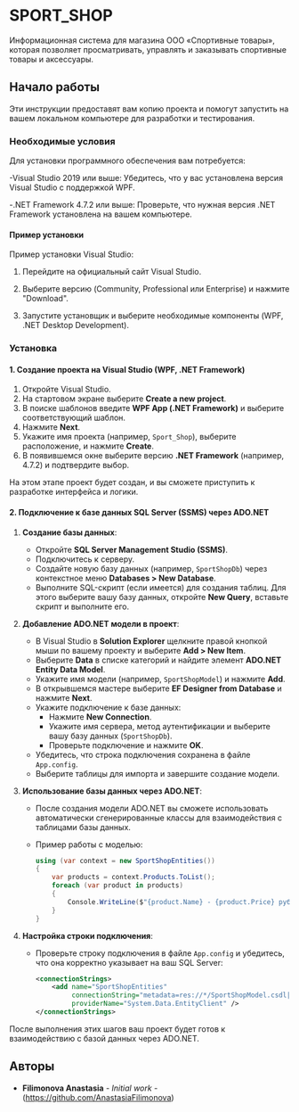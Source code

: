 # SPORT_SHOP

Информационная система для магазина ООО «Спортивные товары», которая позволяет просматривать, управлять и заказывать спортивные товары и аксессуары.

## Начало работы

Эти инструкции предоставят вам копию проекта и помогут запустить на вашем локальном компьютере для разработки и тестирования.

### Необходимые условия

Для установки программного обеспечения вам потребуется:

-Visual Studio 2019 или выше: Убедитесь, что у вас установлена версия Visual Studio с поддержкой WPF.

-.NET Framework 4.7.2 или выше: Проверьте, что нужная версия .NET Framework установлена на вашем компьютере.

#### Пример установки

Пример установки Visual Studio:

1. Перейдите на официальный сайт Visual Studio.

2. Выберите версию (Community, Professional или Enterprise) и нажмите "Download".

3. Запустите установщик и выберите необходимые компоненты (WPF, .NET Desktop Development).

### Установка

#### 1. Создание проекта на Visual Studio (WPF, .NET Framework)

1. Откройте Visual Studio.
2. На стартовом экране выберите **Create a new project**.
3. В поиске шаблонов введите **WPF App (.NET Framework)** и выберите соответствующий шаблон.
4. Нажмите **Next**.
5. Укажите имя проекта (например, `Sport_Shop`), выберите расположение, и нажмите **Create**.
6. В появившемся окне выберите версию **.NET Framework** (например, 4.7.2) и подтвердите выбор.

На этом этапе проект будет создан, и вы сможете приступить к разработке интерфейса и логики.

#### 2. Подключение к базе данных SQL Server (SSMS) через ADO.NET

1. **Создание базы данных**:
   - Откройте **SQL Server Management Studio (SSMS)**.
   - Подключитесь к серверу.
   - Создайте новую базу данных (например, `SportShopDb`) через контекстное меню **Databases > New Database**.
   - Выполните SQL-скрипт (если имеется) для создания таблиц. Для этого выберите вашу базу данных, откройте **New Query**, вставьте скрипт и выполните его.

2. **Добавление ADO.NET модели в проект**:
   - В Visual Studio в **Solution Explorer** щелкните правой кнопкой мыши по вашему проекту и выберите **Add > New Item**.
   - Выберите **Data** в списке категорий и найдите элемент **ADO.NET Entity Data Model**.
   - Укажите имя модели (например, `SportShopModel`) и нажмите **Add**.
   - В открывшемся мастере выберите **EF Designer from Database** и нажмите **Next**.
   - Укажите подключение к базе данных:
     - Нажмите **New Connection**.
     - Укажите имя сервера, метод аутентификации и выберите вашу базу данных (`SportShopDb`).
     - Проверьте подключение и нажмите **OK**.
   - Убедитесь, что строка подключения сохранена в файле `App.config`.
   - Выберите таблицы для импорта и завершите создание модели.

3. **Использование базы данных через ADO.NET**:
   - После создания модели ADO.NET вы сможете использовать автоматически сгенерированные классы для взаимодействия с таблицами базы данных.
   - Пример работы с моделью:

     ```csharp
     using (var context = new SportShopEntities())
     {
         var products = context.Products.ToList();
         foreach (var product in products)
         {
             Console.WriteLine($"{product.Name} - {product.Price} руб.");
         }
     }
     ```

4. **Настройка строки подключения**:
   - Проверьте строку подключения в файле `App.config` и убедитесь, что она корректно указывает на ваш SQL Server:

     ```xml
     <connectionStrings>
         <add name="SportShopEntities"
              connectionString="metadata=res://*/SportShopModel.csdl|res://*/SportShopModel.ssdl|res://*/SportShopModel.msl;provider=System.Data.SqlClient;provider connection string=&quot;data source=YourServerName;initial catalog=SportShopDb;integrated security=True;MultipleActiveResultSets=True;App=EntityFramework&quot;"
              providerName="System.Data.EntityClient" />
     </connectionStrings>
     ```

После выполнения этих шагов ваш проект будет готов к взаимодействию с базой данных через ADO.NET.

## Авторы

* **Filimonova Anastasia** - *Initial work* -(https://github.com/AnastasiaFilimonova)


